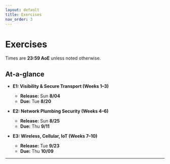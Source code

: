 ```yaml
---
layout: default
title: Exercises
nav_order: 3
---
```


# Exercises

Times are **23:59 AoE** unless noted otherwise.

## At-a-glance

- **E1: Visibility & Secure Transport (Weeks 1–3)**
  - **Release:** Sun **8/04**
  - **Due:** Tue **8/20**

- **E2: Network Plumbing Security (Weeks 4–6)**
  - **Release:** Sun **8/25**
  - **Due:** Thu **9/11**

- **E3: Wireless, Cellular, IoT (Weeks 7–10)**
  - **Release:** Tue **9/23**
  - **Due:** Thu **10/09**

---
<!-- 
## Details

### E1 — Visibility & Secure Transport
- **Scope:** Weeks 1–3 (m01–m03: Foundations & Ethics; Visibility & Telemetry; TLS 1.3/QUIC/PKI)  
- **Release:** Sun **8/04**  
- **Due:** Tue **8/20** (23:59 AoE)

### E2 — Network Plumbing Security
- **Scope:** Weeks 4–6 (m04–m06: Identity & Zero-Trust; DNS Security; Routing & Interdomain)  
- **Release:** Sun **8/25**  
- **Due:** Thu **9/11** (23:59 AoE)

### E3 — Wireless, Cellular, IoT
- **Scope:** Weeks 7–10 (m07–m10: Data-Plane Policy; DDoS; Wi-Fi/BLE; LTE/5G)  
- **Release:** Tue **9/23**  
- **Due:** Thu **10/09** (23:59 AoE) -->
